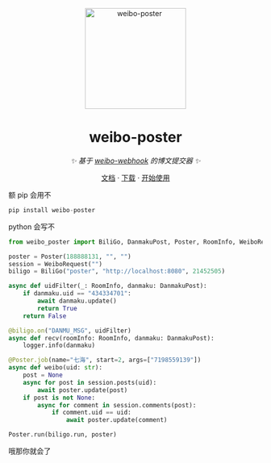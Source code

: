 <p align="center">
  <a href="https://github.com/Drelf2018/weibo-poster/">
    <img src="https://user-images.githubusercontent.com/41439182/220989932-10aeb2f4-9526-4ec5-9991-b5960041be1f.png" height="200" alt="weibo-poster">
  </a>
</p>

<div align="center">

# weibo-poster

_✨ 基于 [weibo-webhook](https://github.com/Drelf2018/weibo-webhook) 的博文提交器 ✨_  


</div>

<p align="center">
  <a href="https://没写哈哈/">文档</a>
  ·
  <a href="https://pypi.org/project/weibo-poster/">下载</a>
  ·
  <a href="https://github.com/Drelf2018/weibo-poster/tree/main/test">开始使用</a>
</p>

额 pip 会用不

```python
pip install weibo-poster
```

python 会写不

```python
from weibo_poster import BiliGo, DanmakuPost, Poster, RoomInfo, WeiboRequest, logger

poster = Poster(188888131, "", "")
session = WeiboRequest("")
biligo = BiliGo("poster", "http://localhost:8080", 21452505)

async def uidFilter(_: RoomInfo, danmaku: DanmakuPost):
    if danmaku.uid == "434334701":
        await danmaku.update()
        return True
    return False

@biligo.on("DANMU_MSG", uidFilter)
async def recv(roomInfo: RoomInfo, danmaku: DanmakuPost):
    logger.info(danmaku)

@Poster.job(name="七海", start=2, args=["7198559139"])
async def weibo(uid: str):
    post = None
    async for post in session.posts(uid):
        await poster.update(post)
    if post is not None:
        async for comment in session.comments(post):
            if comment.uid == uid:
                await poster.update(comment)

Poster.run(biligo.run, poster)
```

哦那你就会了
